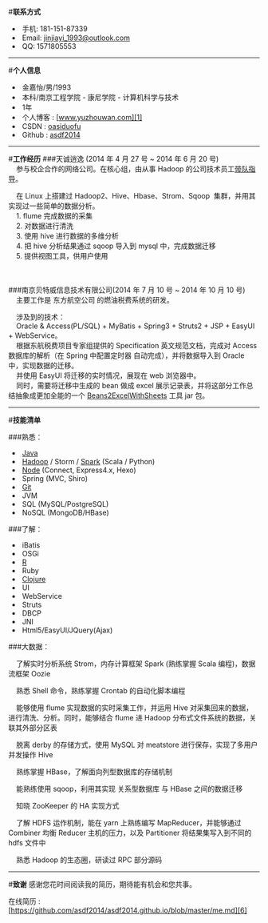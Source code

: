 #__联系方式__
* &nbsp;手机:&nbsp;181-151-87339
* &nbsp;Email:&nbsp;jinjiayi_1993@outlook.com
* &nbsp;QQ:&nbsp;1571805553

---

#__个人信息__
* &nbsp;金嘉怡/男/1993
* &nbsp;本科/南京工程学院 - 康尼学院 - 计算机科学与技术
* &nbsp;1年
* &nbsp;个人博客 : [www.yuzhouwan.com][1]
* &nbsp;CSDN : [oasiduofu][2]
* &nbsp;Github : [asdf2014][3]

---

#__工作经历__
###天诚逍逸 (2014 年 4 月 27 号  ~ 2014 年 6 月 20 号)<br>
&nbsp;&nbsp;&nbsp;&nbsp;参与校企合作的网络公司。在核心组，由从事 Hadoop 的公司技术员工[带队指导][4]。<br>

&nbsp;&nbsp;&nbsp;&nbsp;在 Linux 上搭建过 Hadoop2、Hive、Hbase、Strom、Sqoop  集群，并用其实现过一些简单的数据分析。<br>
&nbsp;&nbsp;&nbsp;&nbsp;1. flume 完成数据的采集<br>
&nbsp;&nbsp;&nbsp;&nbsp;2. 对数据进行清洗<br>
&nbsp;&nbsp;&nbsp;&nbsp;3. 使用 hive 进行数据的多维分析<br>
&nbsp;&nbsp;&nbsp;&nbsp;4. 把 hive 分析结果通过 sqoop 导入到 mysql 中，完成数据迁移<br>
&nbsp;&nbsp;&nbsp;&nbsp;5. 提供视图工具，供用户使用<br>
<br><br>


###南京贝特威信息技术有限公司(2014 年 7 月 10 号 ~ 2014 年 10 月 10 号)<br>
&nbsp;&nbsp;&nbsp;&nbsp;主要工作是 东方航空公司 的燃油税费系统的研发。<br>

&nbsp;&nbsp;&nbsp;&nbsp;涉及到的技术： <br>
&nbsp;&nbsp;&nbsp;&nbsp;Oracle & Access(PL/SQL) + MyBatis + Spring3 + Struts2 + JSP + EasyUI + WebService。<br>
&nbsp;&nbsp;&nbsp;&nbsp;根据东航税费项目专家组提供的 Specification 英文规范文档，完成对 Access 数据库的解析（在 Spring 中配置定时器 自动完成），并将数据导入到 Oracle 中，实现数据的迁移。<br>
&nbsp;&nbsp;&nbsp;&nbsp;并使用 EasyUI 将迁移的实时情况，展现在 web 浏览器中。<br>
&nbsp;&nbsp;&nbsp;&nbsp;同时，需要将迁移中生成的 bean 做成 excel 展示记录表，并将这部分工作总结抽象成更加全能的一个 [Beans2ExcelWithSheets][5] 工具 jar 包。<br>

---

#__技能清单__

###熟悉：
+ &nbsp;[Java][7]
+ &nbsp;[Hadoop][11] / Storm / [Spark][12] (Scala / Python)
+ &nbsp;[Node][8] (Connect, Express4.x, Hexo)
+ &nbsp;Spring (MVC, Shiro)
+ &nbsp;[Git][9]
+ &nbsp;JVM
+ &nbsp;SQL (MySQL/PostgreSQL)
+ &nbsp;NoSQL (MongoDB/HBase)

###了解：
+ &nbsp;iBatis
+ &nbsp;OSGi
+ &nbsp;[R][4]
+ &nbsp;Ruby
+ &nbsp;[Clojure][10]
+ &nbsp;UI
+ &nbsp;WebService
+ &nbsp;Struts
+ &nbsp;DBCP
+ &nbsp;JNI
+ &nbsp;Html5/EasyUI/JQuery(Ajax)

###大数据：

&nbsp;&nbsp;&nbsp;&nbsp;了解实时分析系统 Strom，内存计算框架 Spark (熟练掌握 Scala 编程)，数据流框架 Oozie 

&nbsp;&nbsp;&nbsp;&nbsp;熟悉 Shell 命令，熟练掌握 Crontab 的自动化脚本编程

&nbsp;&nbsp;&nbsp;&nbsp;能够使用 flume 实现数据的实时采集工作，并运用 Hive 对采集回来的数据，进行清洗、分析。同时，能够结合 flume 进 Hadoop 分布式文件系统的数据，关联其外部分区表 

&nbsp;&nbsp;&nbsp;&nbsp;脱离 derby 的存储方式，使用 MySQL 对 meatstore 进行保存，实现了多用户并发操作 Hive 

&nbsp;&nbsp;&nbsp;&nbsp;熟练掌握 HBase，了解面向列型数据库的存储机制 

&nbsp;&nbsp;&nbsp;&nbsp;能熟练使用 sqoop，利用其实现 关系型数据库 与 HBase 之间的数据迁移

&nbsp;&nbsp;&nbsp;&nbsp;知晓 ZooKeeper 的 HA 实现方式 

&nbsp;&nbsp;&nbsp;&nbsp;了解 HDFS 运作机制，能在 yarn 上熟练编写 MapReducer，并能够通过 Combiner 均衡 Reducer 主机的压力，以及 Partitioner 将结果集写入到不同的 hdfs 文件中 

&nbsp;&nbsp;&nbsp;&nbsp;熟悉 Hadoop 的生态圈，研读过 RPC 部分源码 


---

#__致谢__
感谢您花时间阅读我的简历，期待能有机会和您共事。

在线简历 : [https://github.com/asdf2014/asdf2014.github.io/blob/master/me.md][6]


[1]:http://www.yuzhouwan.com
[2]:http://blog.csdn.net/oasiduofu
[3]:http://github.com/asdf2014
[4]:https://github.com/MasteringR/R
[5]:http://blog.csdn.net/oasiduofu/article/details/38550367
[6]:https://github.com/asdf2014/asdf2014.github.io/blob/master/me.md
[7]:https://github.com/MasteringJava
[8]:https://github.com/NodeJSAction
[9]:https://github.com/asdf2014/
[10]:https://github.com/MasteringClojure
[11]:https://github.com/MasteringHadoop
[12]:https://github.com/MasteringHadoop/Scala
